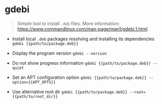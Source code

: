 # gdebi
> Simple tool to install `.deb` files.
> More information: <https://www.commandlinux.com/man-page/man1/gdebi.1.html>.

- Install local `.deb` packages resolving and installing its dependencies
`gdebi {{path/to/package.deb}}`

- Display the program version
`gdebi --version`

- Do not show progress information
`gdebi {{path/to/package.deb}} --quiet`

- Set an APT configuration option
`gdebi {{path/to/package.deb}} --option={{APT_OPTS}}`

- Use alternative root dir
`gdebi {{path/to/package.deb}} --root={{path/to/root_dir}}`
